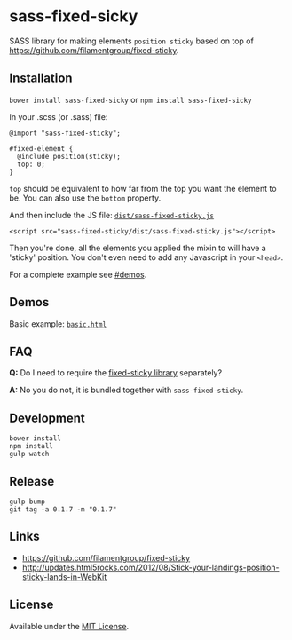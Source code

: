 sass-fixed-sicky
================

SASS library for making elements `position sticky` based on top of https://github.com/filamentgroup/fixed-sticky.

## Installation
`bower install sass-fixed-sicky` or `npm install sass-fixed-sicky`

In your .scss (or .sass) file:
````
@import "sass-fixed-sticky";

#fixed-element {
  @include position(sticky);
  top: 0;
}

````

`top` should be equivalent to how far from the top you want the element to be. You can also use the `bottom` property.

And then include the JS file: [`dist/sass-fixed-sticky.js`](./dist/sass-fixed-sticky.js)

````
<script src="sass-fixed-sticky/dist/sass-fixed-sticky.js"></script>
````

Then you're done, all the elements you applied the mixin to will have a 'sticky' position. You don't even need to add any Javascript in your `<head>`.

For a complete example see [#demos](#demos).

## Demos

Basic example: [`basic.html`](http://britco.github.io/sass-fixed-sticky/demo/basic.html)

## FAQ

__Q:__
Do I need to require the [fixed-sticky library](https://github.com/filamentgroup/fixed-sticky) separately?

__A:__
No you do not, it is bundled together with `sass-fixed-sticky`.

## Development

````
bower install
npm install
gulp watch
````

## Release

````
gulp bump
git tag -a 0.1.7 -m "0.1.7"
````


## Links
* https://github.com/filamentgroup/fixed-sticky
* http://updates.html5rocks.com/2012/08/Stick-your-landings-position-sticky-lands-in-WebKit


## License
Available under the [MIT License](LICENSE.md).

